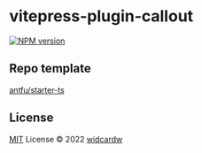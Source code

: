 # vitepress-plugin-callout

[![NPM version](https://img.shields.io/npm/v/vitepress-plugin-callout?color=a1b858&label=)](https://www.npmjs.com/package/vitepress-plugin-callout)

## Repo template

[antfu/starter-ts](https://github.com/antfu/starter-ts.git)

## License

[MIT](./LICENSE) License © 2022 [widcardw](https://github.com/widcardw)
